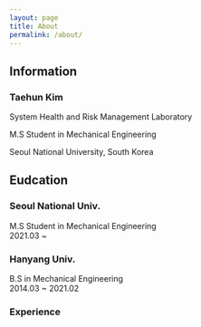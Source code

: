 ```yaml
---
layout: page
title: About
permalink: /about/
---
```


## Information

### Taehun Kim <br>

System Health and Risk Management Laboratory

M.S Student in Mechanical Engineering

Seoul National University, South Korea

## Eudcation

### Seoul National Univ.
M.S Student in Mechanical Engineering<br>
2021.03 ~

### Hanyang Univ.
B.S in Mechanical Engineering<br>
2014.03 ~ 2021.02

### Experience
